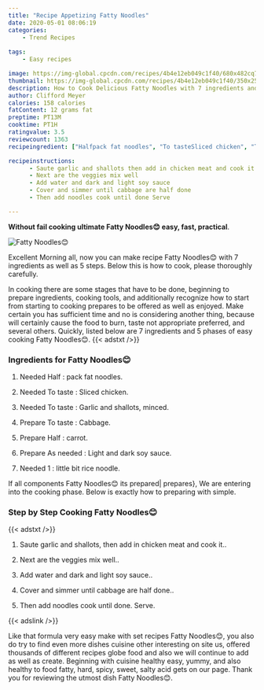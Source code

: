 ```yaml
---
title: "Recipe Appetizing Fatty Noodles"
date: 2020-05-01 08:06:19
categories:
    - Trend Recipes
    
tags:
    - Easy recipes

image: https://img-global.cpcdn.com/recipes/4b4e12eb049c1f40/680x482cq70/fatty-noodles😊-recipe-main-photo.jpg
thumbnail: https://img-global.cpcdn.com/recipes/4b4e12eb049c1f40/350x250cq70/fatty-noodles😊-recipe-main-photo.jpg
description: How to Cook Delicious Fatty Noodles with 7 ingredients and 5 stages of easy cooking.
author: Clifford Meyer
calories: 158 calories
fatContent: 12 grams fat
preptime: PT13M
cooktime: PT1H
ratingvalue: 3.5
reviewcount: 1363
recipeingredient: ["Halfpack fat noodles", "To tasteSliced chicken", "To tasteGarlic and shallots minced", "To tasteCabbage", "Halfcarrot", "As neededLight and dark soy sauce", "1little bit rice noodle"]

recipeinstructions: 
      - Saute garlic and shallots then add in chicken meat and cook it 
      - Next are the veggies mix well 
      - Add water and dark and light soy sauce 
      - Cover and simmer until cabbage are half done 
      - Then add noodles cook until done Serve

---
```




**Without fail cooking ultimate Fatty Noodles😊 easy, fast, practical**. 


![Fatty Noodles😊](https://img-global.cpcdn.com/recipes/4b4e12eb049c1f40/680x482cq70/fatty-noodles😊-recipe-main-photo.jpg "Fatty Noodles😊")




Excellent Morning all, now you can make recipe Fatty Noodles😊 with 7 ingredients as well as 5 steps. Below this is how to cook, please thoroughly carefully.

In cooking there are some stages that have to be done, beginning to prepare ingredients, cooking tools, and additionally recognize how to start from starting to cooking prepares to be offered as well as enjoyed. Make certain you has sufficient time and no is considering another thing, because will certainly cause the food to burn, taste not appropriate preferred, and several others. Quickly, listed below are 7 ingredients and 5 phases of easy cooking Fatty Noodles😊.
{{< adstxt />}}

### Ingredients for Fatty Noodles😊


1. Needed Half : pack fat noodles.

1. Needed To taste : Sliced chicken.

1. Needed To taste : Garlic and shallots, minced.

1. Prepare To taste : Cabbage.

1. Prepare Half : carrot.

1. Prepare As needed : Light and dark soy sauce.

1. Needed 1 : little bit rice noodle.



If all components Fatty Noodles😊 its prepared| prepares}, We are entering into the cooking phase. Below is exactly how to preparing with simple.

### Step by Step Cooking Fatty Noodles😊

{{< adstxt />}}


1. Saute garlic and shallots, then add in chicken meat and cook it..



1. Next are the veggies mix well..



1. Add water and dark and light soy sauce..



1. Cover and simmer until cabbage are half done..



1. Then add noodles cook until done. Serve.





{{< adslink />}}

Like that formula very easy make with set recipes Fatty Noodles😊, you also do try to find even more dishes cuisine other interesting on site us, offered thousands of different recipes globe food and also we will continue to add as well as create. Beginning with cuisine healthy easy, yummy, and also healthy to food fatty, hard, spicy, sweet, salty acid gets on our page. Thank you for reviewing the utmost dish Fatty Noodles😊.
